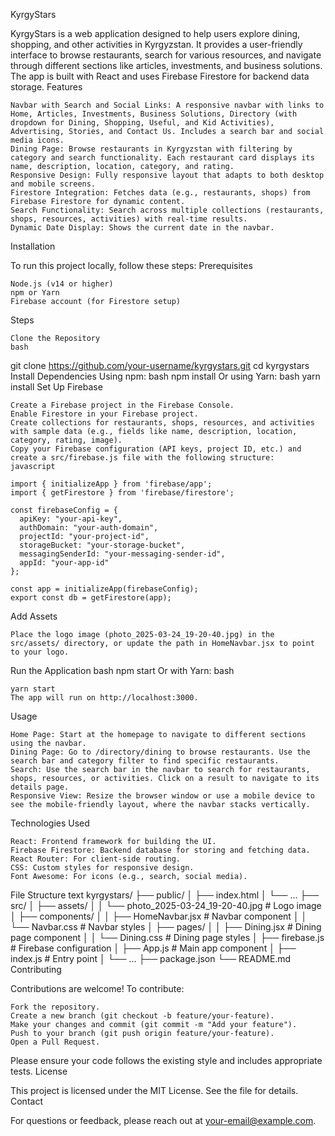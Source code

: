 KyrgyStars

KyrgyStars is a web application designed to help users explore dining, shopping, and other activities in Kyrgyzstan. It provides a user-friendly interface to browse restaurants, search for various resources, and navigate through different sections like articles, investments, and business solutions. The app is built with React and uses Firebase Firestore for backend data storage.
Features

    Navbar with Search and Social Links: A responsive navbar with links to Home, Articles, Investments, Business Solutions, Directory (with dropdown for Dining, Shopping, Useful, and Kid Activities), Advertising, Stories, and Contact Us. Includes a search bar and social media icons.
    Dining Page: Browse restaurants in Kyrgyzstan with filtering by category and search functionality. Each restaurant card displays its name, description, location, category, and rating.
    Responsive Design: Fully responsive layout that adapts to both desktop and mobile screens.
    Firestore Integration: Fetches data (e.g., restaurants, shops) from Firebase Firestore for dynamic content.
    Search Functionality: Search across multiple collections (restaurants, shops, resources, activities) with real-time results.
    Dynamic Date Display: Shows the current date in the navbar.

Installation

To run this project locally, follow these steps:
Prerequisites

    Node.js (v14 or higher)
    npm or Yarn
    Firebase account (for Firestore setup)

Steps

    Clone the Repository
    bash

git clone https://github.com/your-username/kyrgystars.git
cd kyrgystars
Install Dependencies Using npm:
bash
npm install
Or using Yarn:
bash
yarn install
Set Up Firebase

    Create a Firebase project in the Firebase Console.
    Enable Firestore in your Firebase project.
    Create collections for restaurants, shops, resources, and activities with sample data (e.g., fields like name, description, location, category, rating, image).
    Copy your Firebase configuration (API keys, project ID, etc.) and create a src/firebase.js file with the following structure:
    javascript

    import { initializeApp } from 'firebase/app';
    import { getFirestore } from 'firebase/firestore';

    const firebaseConfig = {
      apiKey: "your-api-key",
      authDomain: "your-auth-domain",
      projectId: "your-project-id",
      storageBucket: "your-storage-bucket",
      messagingSenderId: "your-messaging-sender-id",
      appId: "your-app-id"
    };

    const app = initializeApp(firebaseConfig);
    export const db = getFirestore(app);

Add Assets

    Place the logo image (photo_2025-03-24_19-20-40.jpg) in the src/assets/ directory, or update the path in HomeNavbar.jsx to point to your logo.

Run the Application
bash
npm start
Or with Yarn:
bash

    yarn start
    The app will run on http://localhost:3000.

Usage

    Home Page: Start at the homepage to navigate to different sections using the navbar.
    Dining Page: Go to /directory/dining to browse restaurants. Use the search bar and category filter to find specific restaurants.
    Search: Use the search bar in the navbar to search for restaurants, shops, resources, or activities. Click on a result to navigate to its details page.
    Responsive View: Resize the browser window or use a mobile device to see the mobile-friendly layout, where the navbar stacks vertically.

Technologies Used

    React: Frontend framework for building the UI.
    Firebase Firestore: Backend database for storing and fetching data.
    React Router: For client-side routing.
    CSS: Custom styles for responsive design.
    Font Awesome: For icons (e.g., search, social media).

File Structure
text
kyrgystars/
├── public/
│   ├── index.html
│   └── ...
├── src/
│   ├── assets/
│   │   └── photo_2025-03-24_19-20-40.jpg  # Logo image
│   ├── components/
│   │   ├── HomeNavbar.jsx                 # Navbar component
│   │   └── Navbar.css                    # Navbar styles
│   ├── pages/
│   │   ├── Dining.jsx                    # Dining page component
│   │   └── Dining.css                    # Dining page styles
│   ├── firebase.js                       # Firebase configuration
│   ├── App.js                            # Main app component
│   ├── index.js                          # Entry point
│   └── ...
├── package.json
└── README.md
Contributing

Contributions are welcome! To contribute:

    Fork the repository.
    Create a new branch (git checkout -b feature/your-feature).
    Make your changes and commit (git commit -m "Add your feature").
    Push to your branch (git push origin feature/your-feature).
    Open a Pull Request.

Please ensure your code follows the existing style and includes appropriate tests.
License

This project is licensed under the MIT License. See the  file for details.
Contact

For questions or feedback, please reach out at your-email@example.com.
